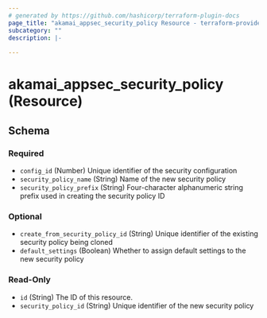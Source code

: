 ```yaml
---
# generated by https://github.com/hashicorp/terraform-plugin-docs
page_title: "akamai_appsec_security_policy Resource - terraform-provider-akamai"
subcategory: ""
description: |-
  
---
```


# akamai_appsec_security_policy (Resource)





<!-- schema generated by tfplugindocs -->
## Schema

### Required

- `config_id` (Number) Unique identifier of the security configuration
- `security_policy_name` (String) Name of the new security policy
- `security_policy_prefix` (String) Four-character alphanumeric string prefix used in creating the security policy ID

### Optional

- `create_from_security_policy_id` (String) Unique identifier of the existing security policy being cloned
- `default_settings` (Boolean) Whether to assign default settings to the new security policy

### Read-Only

- `id` (String) The ID of this resource.
- `security_policy_id` (String) Unique identifier of the new security policy
